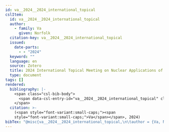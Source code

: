 ```yaml
---
id: va__2024__2024_international_topical
cslItem:
  id: va__2024__2024_international_topical
  author:
    - family: Va
      given: Norfolk
  citation-key: va__2024__2024_international_topical
  issued:
    date-parts:
      - - "2024"
  keyword: ""
  language: en
  source: Zotero
  title: 2024 International Topical Meeting on Nuclear Applications of Accelerators
  type: document
tags: []
rendered:
  bibliography: |-
    <span class="csl-bib-body">
      <span data-csl-entry-id="va__2024__2024_international_topical" class="csl-entry"><span class='author-bib'>Va</span>. <span class='date-bib'>(2024)</span>. <span class='title'><i><b><span style="font-style:normal;">2024 International Topical Meeting on Nuclear Applications of Accelerators</span></b></i></span>.</span>
    </span>
  citation: >-
    (<span style="font-variant:small-caps;"><span
    style="font-variant:small-caps;">Va</span></span>, 2024)
bibTex: "@misc{va__2024__2024_international_topical,\n\tauthor = {Va, Norfolk},\n\tyear = {2024},\n\ttitle = {2024 {International} {Topical} {Meeting} on {Nuclear} {Applications} of {Accelerators}},\n}\n\n"
---
```

